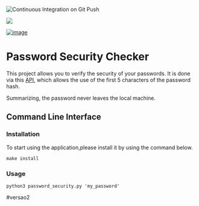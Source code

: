
![Continuous Integration on Git Push](https://github.com/Schots/password_security/actions/workflows/main.yml/badge.svg)

![](https://img.shields.io/github/license/schots/password_security)

[![image](https://user-images.githubusercontent.com/8209798/112394472-86123a00-8cdb-11eb-9cf5-6e539255b3f5.png)](https://haveibeenpwned.com/)

# Password Security Checker

This project allows you to verify the security of your passwords.
It is done via this [API](https://haveibeenpwned.com/API/v3#SearchingPwnedPasswordsByRange), which allows
the use of the first 5 characters of the password hash. 

Summarizing, the password never leaves the local machine. 

## Command Line Interface 

### Installation

To start using the application,please install it by using the command below.

``` make install ```

### Usage

``` python3 password_security.py 'my_password' ```

#versao2
